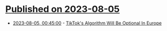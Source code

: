 # [Published on 2023-08-05](index.md)

* [2023-08-05, 00:45:00](https://tech.slashdot.org/story/23/08/04/1937246/tiktoks-algorithm-will-be-optional-in-europe?utm_source=rss1.0mainlinkanon&utm_medium=feed) - [TikTok's Algorithm Will Be Optional In Europe](https://tech.slashdot.org/story/23/08/04/1937246/tiktoks-algorithm-will-be-optional-in-europe?utm_source=rss1.0mainlinkanon&utm_medium=feed)
